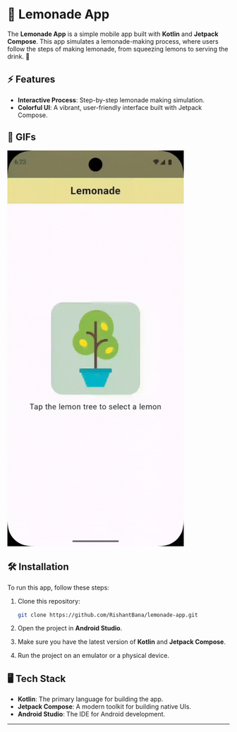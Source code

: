 
# 🍋 Lemonade App

The **Lemonade App** is a simple mobile app built with **Kotlin** and **Jetpack Compose**. This app simulates a lemonade-making process, where users follow the steps of making lemonade, from squeezing lemons to serving the drink. 🍹

## ⚡ Features 

- **Interactive Process**: Step-by-step lemonade making simulation.
- **Colorful UI**: A vibrant, user-friendly interface built with Jetpack Compose. 

## 📸 GIFs

<img src="lemonade.gif" width="400" />

## 🛠️ Installation 

To run this app, follow these steps:

1. Clone this repository:
    ```bash
    git clone https://github.com/RishantBana/lemonade-app.git
    ```

2. Open the project in **Android Studio**. 

3. Make sure you have the latest version of **Kotlin** and **Jetpack Compose**. 

4. Run the project on an emulator or a physical device. 

## 🖥️ Tech Stack 

- **Kotlin**: The primary language for building the app. 
- **Jetpack Compose**: A modern toolkit for building native UIs. 
- **Android Studio**: The IDE for Android development. 

---
